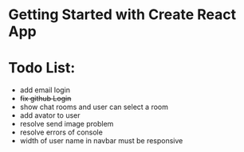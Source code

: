 # Getting Started with Create React App

# Todo List:

- add email login
- ~~fix github Login~~
- show chat rooms and user can select a room
- add avator to user
- resolve send image problem
- resolve errors of console
- width of user name in navbar must be responsive
